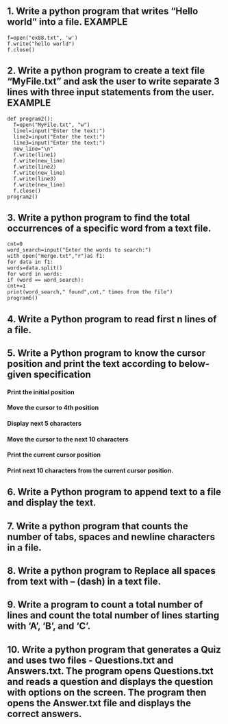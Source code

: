## 1. Write a python program that writes “Hello world” into a file. EXAMPLE
```
f=open("ex88.txt", 'w')
f.write("hello world")
f.close()
```
## 2. Write a python program to create a text file “MyFile.txt” and ask the user to write separate 3 lines with three input statements from the user. EXAMPLE
```
def program2():
  f=open("MyFile.txt", "w")
  linel=input("Enter the text:")
  line2=input("Enter the text:")
  line3=input("Enter the text:")
  new_line="\n"
  f.write(line1)
  f.write(new_line)
  f.write(line2)
  f.write(new_line)
  f.write(line3)
  f.write(new_line)
  f.close()
program2()
```
## 3. Write a python program to find the total occurrences of a specific word from a text file.
```
cnt=0
word_search=input("Enter the words to search:")
with open("merge.txt","r")as f1:
for data in f1:
words=data.split()
for word in words:
if (word == word_search):
cnt+=1
print(word_search," found",cnt," times from the file")
program6()
```
## 4. Write a Python program to read first n lines of a file.

## 5. Write a Python program to know the cursor position and print the text according to below-given specification

  #### Print the initial position
  #### Move the cursor to 4th position
  #### Display next 5 characters
  #### Move the cursor to the next 10 characters
  #### Print the current cursor position
  #### Print next 10 characters from the current cursor position.

## 6. Write a Python program to append text to a file and display the text.
## 7. Write a python program that counts the number of tabs, spaces and newline characters in a file.
## 8. Write a python program to Replace all spaces from text with – (dash) in a text file.
## 9. Write a program to count a total number of lines and count the total number of lines starting with ‘A’, ‘B’, and ‘C’.
## 10. Write a python program that generates a Quiz and uses two files - Questions.txt and Answers.txt. The program opens Questions.txt and reads a question and displays the question with options on the screen. The program then opens the Answer.txt file and displays the correct answers.



